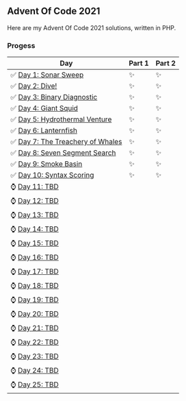 <h2>Advent Of Code 2021</h2>
<p>Here are my Advent Of Code 2021 solutions, written in PHP. </p>
<h3>Progess</h3>
<table>
<thead>
<tr>
<th>Day</th>
<th>Part 1</th>
<th>Part 2</th>
</tr></thead><tbody>
<tr>
<td>✅  <a href='https://github.com/mikeroq/adventofcode/tree/master/AdventOfCode2021/Day01/'>Day 1: Sonar Sweep</a></td>
<td>✨</td>
<td>✨</td>
</tr>
<tr>
<td>✅  <a href='https://github.com/mikeroq/adventofcode/tree/master/AdventOfCode2021/Day02/'>Day 2: Dive!</a></td>
<td>✨</td>
<td>✨</td>
</tr>
<tr>
<td>✅  <a href='https://github.com/mikeroq/adventofcode/tree/master/AdventOfCode2021/Day03/'>Day 3: Binary Diagnostic</a></td>
<td>✨</td>
<td>✨</td>
</tr>
<tr>
<td>✅  <a href='https://github.com/mikeroq/adventofcode/tree/master/AdventOfCode2021/Day04/'>Day 4: Giant Squid</a></td>
<td>✨</td>
<td>✨</td>
</tr>
<tr>
<td>✅  <a href='https://github.com/mikeroq/adventofcode/tree/master/AdventOfCode2021/Day05/'>Day 5: Hydrothermal Venture</a></td>
<td>✨</td>
<td>✨</td>
</tr>
<tr>
<td>✅  <a href='https://github.com/mikeroq/adventofcode/tree/master/AdventOfCode2021/Day06/'>Day 6: Lanternfish</a></td>
<td>✨</td>
<td>✨</td>
</tr>
<tr>
<td>✅  <a href='https://github.com/mikeroq/adventofcode/tree/master/AdventOfCode2021/Day07/'>Day 7: The Treachery of Whales</a></td>
<td>✨</td>
<td>✨</td>
</tr>
<tr>
<td>✅  <a href='https://github.com/mikeroq/adventofcode/tree/master/AdventOfCode2021/Day08/'>Day 8: Seven Segment Search</a></td>
<td>✨</td>
<td>✨</td>
</tr>
<tr>
<td>✅  <a href='https://github.com/mikeroq/adventofcode/tree/master/AdventOfCode2021/Day09/'>Day 9: Smoke Basin</a></td>
<td>✨</td>
<td>✨</td>
</tr>
<tr>
<td>✅  <a href='https://github.com/mikeroq/adventofcode/tree/master/AdventOfCode2021/Day10/'>Day 10: Syntax Scoring</a></td>
<td>✨</td>
<td>✨</td>
</tr>
<tr>
<td>⌚  <a href='https://github.com/mikeroq/adventofcode/tree/master/AdventOfCode2021/Day11/'>Day 11: TBD</a></td>
<td></td>
<td></td>
</tr>
<tr>
<td>⌚  <a href='https://github.com/mikeroq/adventofcode/tree/master/AdventOfCode2021/Day12/'>Day 12: TBD</a></td>
<td></td>
<td></td>
</tr>
<tr>
<td>⌚  <a href='https://github.com/mikeroq/adventofcode/tree/master/AdventOfCode2021/Day13/'>Day 13: TBD</a></td>
<td></td>
<td></td>
</tr>
<tr>
<td>⌚  <a href='https://github.com/mikeroq/adventofcode/tree/master/AdventOfCode2021/Day14/'>Day 14: TBD</a></td>
<td></td>
<td></td>
</tr>
<tr>
<td>⌚  <a href='https://github.com/mikeroq/adventofcode/tree/master/AdventOfCode2021/Day15/'>Day 15: TBD</a></td>
<td></td>
<td></td>
</tr>
<tr>
<td>⌚  <a href='https://github.com/mikeroq/adventofcode/tree/master/AdventOfCode2021/Day16/'>Day 16: TBD</a></td>
<td></td>
<td></td>
</tr>
<tr>
<td>⌚  <a href='https://github.com/mikeroq/adventofcode/tree/master/AdventOfCode2021/Day17/'>Day 17: TBD</a></td>
<td></td>
<td></td>
</tr>
<tr>
<td>⌚  <a href='https://github.com/mikeroq/adventofcode/tree/master/AdventOfCode2021/Day18/'>Day 18: TBD</a></td>
<td></td>
<td></td>
</tr>
<tr>
<td>⌚  <a href='https://github.com/mikeroq/adventofcode/tree/master/AdventOfCode2021/Day19/'>Day 19: TBD</a></td>
<td></td>
<td></td>
</tr>
<tr>
<td>⌚  <a href='https://github.com/mikeroq/adventofcode/tree/master/AdventOfCode2021/Day20/'>Day 20: TBD</a></td>
<td></td>
<td></td>
</tr>
<tr>
<td>⌚  <a href='https://github.com/mikeroq/adventofcode/tree/master/AdventOfCode2021/Day21/'>Day 21: TBD</a></td>
<td></td>
<td></td>
</tr>
<tr>
<td>⌚  <a href='https://github.com/mikeroq/adventofcode/tree/master/AdventOfCode2021/Day22/'>Day 22: TBD</a></td>
<td></td>
<td></td>
</tr>
<tr>
<td>⌚  <a href='https://github.com/mikeroq/adventofcode/tree/master/AdventOfCode2021/Day23/'>Day 23: TBD</a></td>
<td></td>
<td></td>
</tr>
<tr>
<td>⌚  <a href='https://github.com/mikeroq/adventofcode/tree/master/AdventOfCode2021/Day24/'>Day 24: TBD</a></td>
<td></td>
<td></td>
</tr>
<tr>
<td>⌚  <a href='https://github.com/mikeroq/adventofcode/tree/master/AdventOfCode2021/Day25/'>Day 25: TBD</a></td>
<td></td>
<td></td>
</tr>
</tbody>
</table>